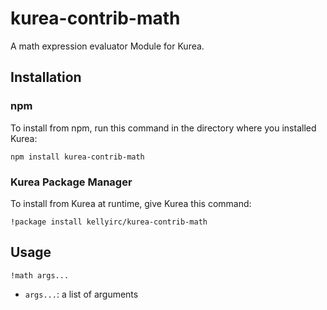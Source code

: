 # kurea-contrib-math

A math expression evaluator Module for Kurea.

## Installation

### npm

To install from npm, run this command in the directory where you installed Kurea:

`npm install kurea-contrib-math`

### Kurea Package Manager

To install from Kurea at runtime, give Kurea this command:

`!package install kellyirc/kurea-contrib-math`

## Usage

`!math args...`

 - `args...`: a list of arguments
 